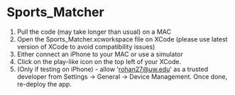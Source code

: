 # Sports_Matcher

1. Pull the code (may take longer than usual) on a MAC
2. Open the Sports_Matcher.xcworkspace file on XCode (please use latest version of XCode to avoid compatibility issues)
3. Either connect an iPhone to your MAC or use a simulator
4. Click on the play-like icon on the top left of your XCode.
5. (Only if testing on iPhone) - allow 'rohan27@uw.edu' as a trusted developer from Settings -> General -> Device Management. Once done, re-deploy the app.
